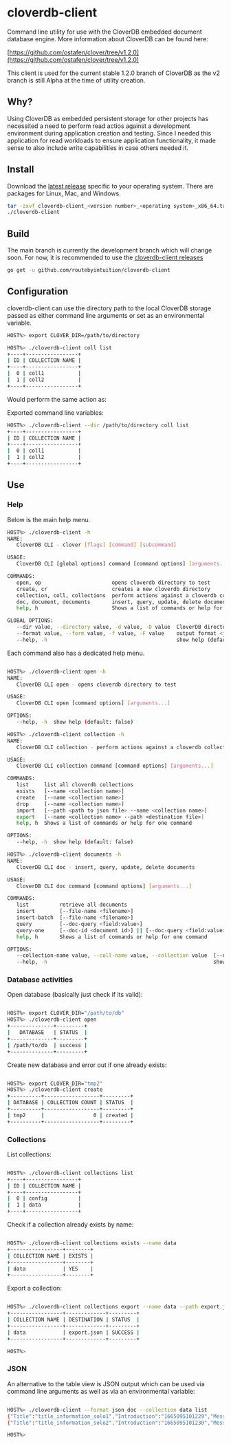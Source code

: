 # cloverdb-client

Command line utility for use with the CloverDB embedded document database engine. More information about CloverDB can be found here:

[https://github.com/ostafen/clover/tree/v1.2.0](https://github.com/ostafen/clover/tree/v1.2.0)

This client is used for the current stable 1.2.0 branch of CloverDB as the v2 branch is still Alpha at the time of utility creation.

## Why?
Using CloverDB as embedded persistent storage for other projects has necessited a need to perform read actios against a development environment during application creation and testing. Since I needed this application for read workloads to ensure application functionality, it made sense to also include write capabilities in case others needed it.

## Install
Download the [latest release](https://github.com/routebyintuition/cloverdb-client/releases) specific to your operating system. There are packages for Linux, Mac, and Windows. 

```sh
tar -zxvf cloverdb-client_<version number>_<operating system>_x86_64.tar.gz
./cloverdb-client
```

## Build
The main branch is currently the development branch which will change soon. For now, it is recommended to use the [cloverdb-client releases](https://github.com/routebyintuition/cloverdb-client/releases)
```sh
go get -u github.com/routebyintuition/cloverdb-client
```

## Configuration
cloverdb-client can use the directory path to the local CloverDB storage passed as either command line arguments or set as an environmental variable.

```sh
HOST%> export CLOVER_DIR=/path/to/directory

HOST%> ./cloverdb-client coll list
+----+-----------------+
| ID | COLLECTION NAME |
+----+-----------------+
|  0 | coll1           |
|  1 | coll2           |
+----+-----------------+
```

Would perform the same action as:

Exported command line variables:
```sh
HOST%> ./cloverdb-client --dir /path/to/directory coll list
+----+-----------------+
| ID | COLLECTION NAME |
+----+-----------------+
|  0 | coll1           |
|  1 | coll2           |
+----+-----------------+
```

## Use

### Help

Below is the main help menu.

```bash
HOST%> ./cloverdb-client -h
NAME:
   CloverDB CLI - clover [flags] [command] [subcommand]

USAGE:
   CloverDB CLI [global options] command [command options] [arguments...]

COMMANDS:
   open, op                       opens cloverdb directory to test
   create, cr                     creates a new cloverdb directory
   collection, coll, collections  perform actions against a cloverdb collection
   doc, document, documents       insert, query, update, delete documents
   help, h                        Shows a list of commands or help for one command

GLOBAL OPTIONS:
   --dir value, --directory value, -d value, -D value  CloverDB directory (default: "../ttale/cdb") [$CLOVER_DIR, $CLOVER_DIRECTORY]
   --format value, --form value, -f value, -F value    output format <json> <table> (default: table) [$CLOVER_FORMAT]
   --help, -h                                          show help (default: false)
```

Each command also has a dedicated help menu.

```bash

HOST%> ./cloverdb-client open -h
NAME:
   CloverDB CLI open - opens cloverdb directory to test

USAGE:
   CloverDB CLI open [command options] [arguments...]

OPTIONS:
   --help, -h  show help (default: false)

HOST%> ./cloverdb-client collection -h
NAME:
   CloverDB CLI collection - perform actions against a cloverdb collection

USAGE:
   CloverDB CLI collection command [command options] [arguments...]

COMMANDS:
   list     list all cloverdb collections
   exists   [--name <collection name>]
   create   [--name <collection name>]
   drop     [--name <collection name>]
   import   [--path <path to json file> --name <collection name>]
   export   [--name <collection name> --path <destination file>]
   help, h  Shows a list of commands or help for one command

OPTIONS:
   --help, -h  show help (default: false)

HOST%> ./cloverdb-client documents -h
NAME:
   CloverDB CLI doc - insert, query, update, delete documents

USAGE:
   CloverDB CLI doc command [command options] [arguments...]

COMMANDS:
   list          retrieve all documents
   insert        [--file-name <filename>]
   insert-batch  [--file-name <filename>]
   query         [--doc-query <field:value>]
   query-one     [--doc-id <document id>] || [--doc-query <field:value>]
   help, h       Shows a list of commands or help for one command

OPTIONS:
   --collection-name value, --coll-name value, --collection value  [--name <collection name>]
   --help, -h                                                      show help (default: false)

```

### Database activities

Open database (basically just check if its valid):

```bash

HOST%> export CLOVER_DIR="/path/to/db"
HOST%> ./cloverdb-client open
+--------------+---------+
|   DATABASE   | STATUS  |
+--------------+---------+
| /path/to/db  | success |
+--------------+---------+

```

Create new database and error out if one already exists:

```bash

HOST%> export CLOVER_DIR="tmp2"
HOST%> ./cloverdb-client create
+----------+------------------+---------+
| DATABASE | COLLECTION COUNT | STATUS  |
+----------+------------------+---------+
| tmp2     |                0 | created |
+----------+------------------+---------+

```

### Collections

List collections:

```bash

HOST%> ./cloverdb-client collections list
+----+-----------------+
| ID | COLLECTION NAME |
+----+-----------------+
|  0 | config          |
|  1 | data            |
+----+-----------------+

```

Check if a collection already exists by name:

```bash

HOST%> ./cloverdb-client collections exists --name data
+-----------------+--------+
| COLLECTION NAME | EXISTS |
+-----------------+--------+
| data            | YES    |
+-----------------+--------+

```

Export a collection:

```bash

HOST%> ./cloverdb-client collections export --name data --path export.json
+-----------------+-------------+---------+
| COLLECTION NAME | DESTINATION | STATUS  |
+-----------------+-------------+---------+
| data            | export.json | SUCCESS |
+-----------------+-------------+---------+

HOST%> 

```

### JSON

An alternative to the table view is JSON output which can be used via command line arguments as well as via an environmental variable:

```bash

HOST%> ./cloverdb-client --format json doc --collection data list
{"Title":"title_information_solo1","Introduction":"1665095101229","Message":"4355a46b19d348dc2f57c046f8ef63d4538ebb936000f3c9ee954a27460dd865","_id":"0d8b0f35-7bc7-4e9b-b79c-d86df9395568"}
{"Title":"title_information_solo2","Introduction":"1665095101230","Message":"1121cfccd5913f0a63fec40a6ffd44ea64f9dc135c66634ba001d10bcf4302a2","_id":"0fdb5967-d476-457c-9a28-0cdfc797f069"}

HOST%>
